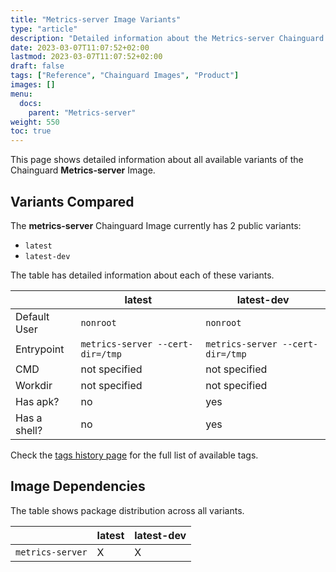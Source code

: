 ```yaml
---
title: "Metrics-server Image Variants"
type: "article"
description: "Detailed information about the Metrics-server Chainguard Image variants"
date: 2023-03-07T11:07:52+02:00
lastmod: 2023-03-07T11:07:52+02:00
draft: false
tags: ["Reference", "Chainguard Images", "Product"]
images: []
menu:
  docs:
    parent: "Metrics-server"
weight: 550
toc: true
---
```


This page shows detailed information about all available variants of the Chainguard **Metrics-server** Image.

## Variants Compared
The **metrics-server** Chainguard Image currently has 2 public variants: 

- `latest`
- `latest-dev`

The table has detailed information about each of these variants.

|              | latest                           | latest-dev                       |
|--------------|----------------------------------|----------------------------------|
| Default User | `nonroot`                        | `nonroot`                        |
| Entrypoint   | `metrics-server --cert-dir=/tmp` | `metrics-server --cert-dir=/tmp` |
| CMD          | not specified                    | not specified                    |
| Workdir      | not specified                    | not specified                    |
| Has apk?     | no                               | yes                              |
| Has a shell? | no                               | yes                              |

Check the [tags history page](/chainguard/chainguard-images/reference/metrics-server/tags_history/) for the full list of available tags.
## Image Dependencies
The table shows package distribution across all variants.

|                  | latest | latest-dev |
|------------------|--------|------------|
| `metrics-server` | X      | X          |
